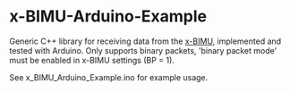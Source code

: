 x-BIMU-Arduino-Example
======================

Generic C++ library for receiving data from the [x-BIMU](http://www.x-io.co.uk/x-bimu/), implemented and tested with Arduino. Only supports binary packets, 'binary packet mode' must be enabled in x-BIMU settings (BP = 1).

See x_BIMU_Arduino_Example.ino for example usage.
